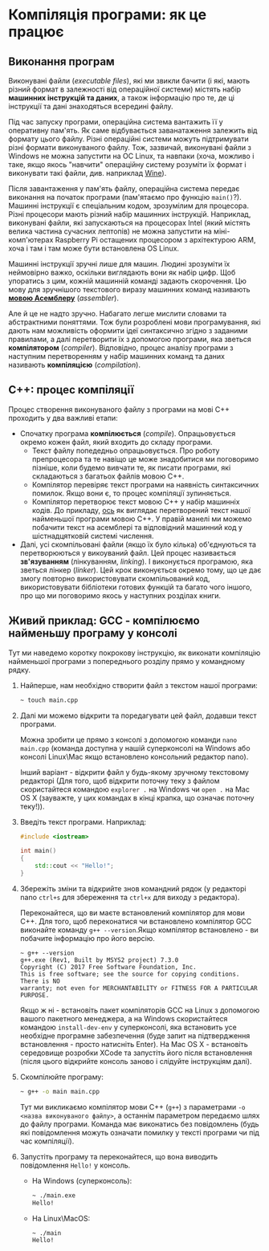 # Компіляція програми: як це працює

## Виконання програм

Виконувані файли \(_executable files_\), які ми звикли бачити \(і які, мають різний формат в залежності від операційної системи\) містять набір **машинних інструкцій та даних**, а також інформацію про те, де ці інструкції та дані знаходяться всередині файлу.

Під час запуску програми, операційна система вантажить її у оперативну пам'ять. Як саме відбувається заванатаження залежить від формату цього файлу. Різні операційні системи можуть підтримувати різні формати виконуваного файлу. Тож, зазвичай, виконувані файли з Windows не можна запустити на ОС Linux, та навпаки \(хоча, можливо і таке, якщо якось "навчити" операційну систему розуміти їх формат і виконувати такі файли, див. наприклад [Wine](https://uk.wikipedia.org/wiki/Wine)\).

Після завантаження у пам'ять файлу, операційна система передає виконання на початок програми \(пам'ятаємо про функцію `main()`?\). Машинні інструкції є спеціальним кодом, зрозумілим для процесора. Різні процесори мають різний набір машинних інструкцій. Наприклад, виконувані файли, які запускаються на процесорах Intel \(який містять велика частина сучасних лептопів\) не можна запустити на міні-комп'ютерах Raspberry Pi остащених процесором з архітектурою ARM, хоча і там і там може бути встановлена OS Linux.

Машинні інструкції зручні лише для машин. Людині зрозуміти їх неймовірно важко, оскільки виглядають вони як набір цифр. Щоб упоратись з цим, кожній машинній команді задають скорочення. Цю мову для зручнішого текстового виразу машинних команд називають [**мовою Асемблеру**](https://uk.wikipedia.org/wiki/Мова_асемблера) \(_assembler_\).

Але й це не надто зручно. Набагато легше мислити словами та абстрактними поняттями. Тож були розроблені мови програмування, які дають нам можливість оформити ідеї синтаксично згідно з заданими правилами, а далі перетворити їх з допомогою програми, яка зветься **компілятором** \(_compiler_\). Відповідно, процес аналізу програми з наступним перетворенням у набір машинних команд та даних називають **компіляцією** \(_compilation_\).

## С++: процес компіляції

Процес створення виконуваного файлу з програми на мові С++ проходить у два важливі етапи:

* Спочатку програма **компілюється** \(_compile_\). Опрацьовується окремо кожен файл, який входить до складу програми.
  * Текст файлу попедедньо опрацьовується. Про роботу препроцесора та те навіщо це може знадобитися ми поговоримо пізніше, коли будемо вивчати те, як писати програми, які складаються з багатьох файлів мовою С++.
  * Компілятор перевіряє текст програми на наявність синтаксичних помилок. Якщо вони є, то процес компіляції зупиняється.
  * Компілятор перетворює текст мовою С++ у набір машинніх кодів. До прикладу, [ось](https://godbolt.org/g/VeSnRy) як виглядає перетворений текст нашої найменьшої програми мовою С++. У правій манелі ми можемо побачити текст на асемблері та відповідний машинний код у шістнадцятковій системі числення. 
* Далі, усі скомпільовані файли \(якщо їх було кілька\) об'єднуються та перетворюються у викоуваний файл. Цей процес називається **зв'язуванням** \(лінкуванням, _linking_\). І виконується програмою, яка зветься лінкер \(_linker_\). Цей крок виконується окремо тому, що це дає змогу повторно використовувати скомпільований код, використовувати бібліотеки готових функцій та багато чого іншого, про що ми поговоримо якось у наступних розділах книги.

## Живий приклад: GCC - компілюємо найменьшу програму у консолі

Тут ми наведемо коротку покрокову інструкцію, як виконати компіляцію найменьшої програми з попереднього розділу прямо у командному рядку.

1. Найперше, нам необхідно створити файл з текстом нашої програми:

   ```bash
   ~ touch main.cpp
   ```

2. Далі ми можемо відкрити та поредагувати цей файл, додавши текст програми.

   Можна зробити це прямо з консолі з допомогою команди `nano main.cpp` \(команда доступна у нашій суперконсолі на Windows або консолі Linux\Mac якщо встановлено консольний редактор nano\).

   Інший варіант - відкрити файл у будь-якому зручному текстовому редакторі \(Для того, щоб відкрити поточну теку з файлом скористайтеся командою `explorer .` на Windows чи `open .` на Mac OS X \(зауважте, у цих командах в кінці крапка, що означає поточну теку!\)\).

3. Введіть текст програми. Наприклад:

   ```cpp
   #include <iostream>

   int main()
   {
       std::cout << "Hello!";
   }
   ```

4. Збережіть зміни та відкрийте знов командний рядок \(у редакторі nano `ctrl+s` для збереження та `ctrl+x` для виходу з редактора\).

   Переконайтеся, що ви маєте встановлений компілятор для мови С++. Для того, щоб переконатися чи встановлено компілятор GCC виконайте команду `g++ --version`.Якщо компілятор встановлено - ви побачите інформацію про його версію.

   ```text
   ~ g++ --version
   g++.exe (Rev1, Built by MSYS2 project) 7.3.0
   Copyright (C) 2017 Free Software Foundation, Inc.
   This is free software; see the source for copying conditions.  There is NO
   warranty; not even for MERCHANTABILITY or FITNESS FOR A PARTICULAR PURPOSE.
   ```

   Якщо ж ні - встановіть пакет компіляторів GCC на Linux з допомогою вашого пакетного менеджера, а на Windows скористайтеся командою `install-dev-env` у суперконсолі, яка встановить усе необхідне програмне забезпечення \(буде запит на підтвердження встановлення - просто натисніть Enter\). На Mac OS X - встановіть середовище розробки XCode та запустіть його після встановлення \(після цього відкрийте консоль заново і слідуйте інструкціям далі\).

5. Скомпілюйте програму:

   ```bash
   ~ g++ -o main main.cpp
   ```

   Тут ми викликаємо компілятор мови С++ \(`g++`\) з параметрами `-o <назва виконуваного файлу>`, а останнім параметром передаємо шлях до файлу програми. Команда має виконатись без повідомлень \(будь які повідомлення можуть означати помилку у тексті програми чи під час компіляції\).

6. Запустіть програму та переконайтеся, що вона виводить повідомлення `Hello!` у консоль.
   * На Windows \(суперконсоль\):

     ```bash
     ~ ./main.exe 
     Hello!
     ```

   * На Linux\MacOS:

     ```bash
     ~ ./main
     Hello!
     ```

